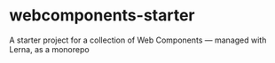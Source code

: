 # webcomponents-starter
A starter project for a collection of Web Components — managed with Lerna, as a monorepo

